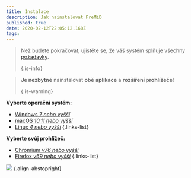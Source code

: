 ```yaml
---
title: Instalace
description: Jak nainstalovat PreMiD
published: true
date: 2020-02-12T22:05:12.168Z
tags:
---
```


> Než budete pokračovat, ujistěte se, že váš systém splňuje všechny [požadavky](/install/requirements). 
> 
> {.is-info}

> **Je nezbytné** nainstalovat **obě** **aplikace** a **rozšíření prohlížeče**! 
> 
> {.is-warning}

**Vyberte operační systém:**
- [Windows *7 nebo vyšší*](/install/windows)
- [macOS *10.11 nebo vyšší*](/install/macos)
- [Linux *4 nebo vyšší*](/install/linux)
{.links-list}

**Vyberte svůj prohlížeč:**
- [Chromium *v76 nebo vyšší*](/install/chromium)
- [Firefox *v69 nebo vyšší*](/install/firefox)
{.links-list}

![](https://a.icons8.com/ajlQdsfa/FZhYWV/svg.svg) {.align-abstopright}